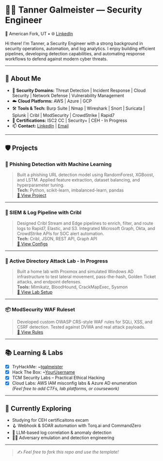 # 👨‍💻 Tanner Galmeister — Security Engineer

📍 American Fork, UT • 🌐 [LinkedIn](https://www.linkedin.com/in/tanner-galmeister/)

Hi there! I'm Tanner, a Security Engineer with a strong background in security operations, automation, and log analytics. I enjoy building efficient pipelines, developing detection capabilities, and automating response workflows to defend against modern cyber threats.

---

## 🔐 About Me

- 🧰 **Security Domains:** Threat Detection | Incident Response | Cloud Security | Network Defense | Vulnerability Management
- ☁️ **Cloud Platforms:** AWS | Azure | GCP
- 🛠️ **Tools & Tech:** Burp Suite | Nmap | Wireshark | Snort | Suricata | Splunk | Cribl | ModSecurity | CrowdStrike | Rapid7
- 🧠 **Certifications:** ISC2 CC | Security+ | CEH - In Progress
- 📫 **Contact:** [LinkedIn](https://linkedin.com/in/yourname) | [Email](mailto:youremail@example.com)

---

## 🛡️ Projects

### 🔎 Phishing Detection with Machine Learning
> Built a phishing URL detection model using RandomForest, XGBoost, and LSTM. Applied feature extraction, dataset balancing, and hyperparameter tuning.  
> **Tech:** Python, scikit-learn, imbalanced-learn, pandas  
> [🔗 View Project](https://github.com/yourusername/phishing-detector)

---

### 🧰 SIEM & Log Pipeline with Cribl
> Designed Cribl Stream and Edge pipelines to enrich, filter, and route logs to Rapid7, Elastic, and S3. Integrated Microsoft Graph, Okta, and CrowdStrike APIs for SOC alert automation.  
> **Tech:** Cribl, JSON, REST API, Graph API  
> [🔗 View Configs](https://github.com/yourusername/cribl-pipeline)

---

### 🧪 Active Directory Attack Lab - In Progress
> Built a home lab with Proxmox and simulated Windows AD infrastructure to test lateral movement, pass-the-hash, Golden Ticket attacks, and endpoint defenses.  
> **Tools:** Mimikatz, BloodHound, CrackMapExec, Sysmon  
> [🔗 View Lab Setup](https://github.com/yourusername/ad-lab)

---

### 📦 ModSecurity WAF Ruleset
> Developed custom OWASP CRS-style WAF rules for SQLi, XSS, and CSRF detection. Tested against DVWA and real attack payloads.  
> [🔗 View Rules](https://github.com/yourusername/modsecurity-rules)

---

## 📚 Learning & Labs

- [x] TryHackMe: ~[tgalmeister](https://tryhackme.com/p/tgalmeister)  
- [x] Hack The Box: ~[YourUsername](https://app.hackthebox.com/profile/yourname)  
- [x] TCM Security Labs – Practical Ethical Hacking  
- [x] Cloud Labs: AWS IAM misconfig labs & Azure AD enumeration  
*(Feel free to add CTFs, lab platforms, or coursework)*

---

## 🧠 Currently Exploring

-  Studying for CEH certificaitons excam
- 🪝 Webhook & SOAR automation with Torq.ai and CommandZero  
- 🤖 LLM-based log correlation & anomaly detection  
- 🏴‍☠️ Adversary emulation and detection engineering

---

> ✍️ *Feel free to fork this repo and use the template!*
